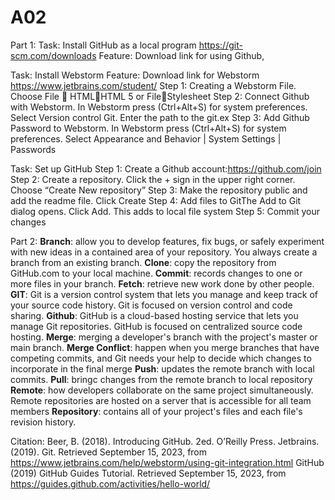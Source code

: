 # A02
Part 1: 
Task: Install GitHub as a local program https://git-scm.com/downloads
Feature: Download link for using Github, 

Task: Install Webstorm
Feature: Download link for Webstorm https://www.jetbrains.com/student/
Step 1: Creating a Webstorm File. Choose File  HTMLHTML 5 or FileStylesheet
Step 2: Connect Github with Webstorm. In Webstorm press (Ctrl+Alt+S) for system preferences. Select Version control Git. Enter the path to the git.ex
Step 3: Add Github Password to Webstorm. In Webstorm press (Ctrl+Alt+S) for system preferences. Select Appearance and Behavior | System Settings | Passwords

Task: Set up GitHub
Step 1: Create a Github account:https://github.com/join
Step 2: Create a repository. Click the + sign in the upper right corner. Choose “Create New repository”
Step 3: Make the repository public and add the readme file. Click Create
Step 4: Add files to GitThe Add to Git dialog opens. Click Add. This adds to local file system
Step 5: Commit your changes 

Part 2: 
**Branch**: allow you to develop features, fix bugs, or safely experiment with new ideas in a contained area of your repository. You always create a branch from an existing branch. 
**Clone**: copy the repository from GitHub.com to your local machine.
**Commit**: records changes to one or more files in your branch. 
**Fetch**: retrieve new work done by other people.
**GIT**: Git is a version control system that lets you manage and keep track of your source code history. Git is focused on version control and code sharing. 
**Github**: GitHub is a cloud-based hosting service that lets you manage Git repositories. GitHub is focused on centralized source code hosting.
**Merge**: merging a developer's branch with the project's master or main branch. 
**Merge Conflict**: happen when you merge branches that have competing commits, and Git needs your help to decide which changes to incorporate in the final merge
**Push**: updates the remote branch with local commits.
**Pull**: bringc changes from the remote branch to local repository 
**Remote**: how developers collaborate on the same project simultaneously. Remote repositories are hosted on a server that is accessible for all team members 
**Repository**: contains all of your project's files and each file's revision history.

Citation: 
Beer, B. (2018). Introducing GitHub. 2ed. O’Reilly Press.
Jetbrains. (2019). Git. Retrieved September 15, 2023, from
https://www.jetbrains.com/help/webstorm/using-git-integration.html
GitHub (2019) GitHub Guides Tutorial. Retrieved September 15, 2023, from
https://guides.github.com/activities/hello-world/
